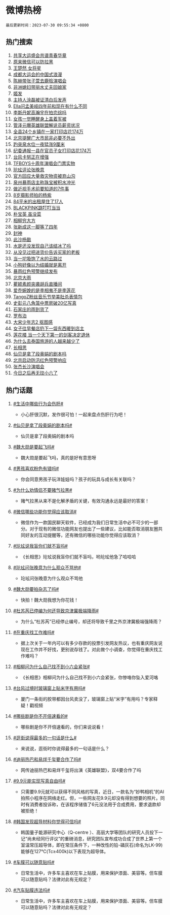 # 微博热榜

`最后更新时间：2023-07-30 09:55:34 +0800`

## 热门搜索

1. [共享大运盛会共谱青春华章](https://m.weibo.cn/search?containerid=100103type%3D1%26t%3D10%26q%3D%23%E5%85%B1%E4%BA%AB%E5%A4%A7%E8%BF%90%E7%9B%9B%E4%BC%9A%E5%85%B1%E8%B0%B1%E9%9D%92%E6%98%A5%E5%8D%8E%E7%AB%A0%23&stream_entry_id=51&isnewpage=1&extparam=seat%3D1%26dgr%3D0%26stream_entry_id%3D51%26cate%3D10103%26pos%3D0%26filter_type%3Drealtimehot%26c_type%3D51%26display_time%3D1690682132%26pre_seqid%3D1690682132655932673179&luicode=10000011&lfid=106003type%253D25%2526t%253D3%2526disable_hot%253D1%2526filter_type%253Drealtimehot)
1. [原来微信可以防拉黑](https://m.weibo.cn/search?containerid=100103type%3D1%26t%3D10%26q%3D%23%E5%8E%9F%E6%9D%A5%E5%BE%AE%E4%BF%A1%E5%8F%AF%E4%BB%A5%E9%98%B2%E6%8B%89%E9%BB%91%23&stream_entry_id=31&isnewpage=1&extparam=seat%3D1%26realpos%3D1%26filter_type%3Drealtimehot%26band_rank%3D1%26dgr%3D0%26stream_entry_id%3D31%26q%3D%2523%25E5%258E%259F%25E6%259D%25A5%25E5%25BE%25AE%25E4%25BF%25A1%25E5%258F%25AF%25E4%25BB%25A5%25E9%2598%25B2%25E6%258B%2589%25E9%25BB%2591%2523%26lcate%3D5001%26pos%3D0%26cate%3D5001%26flag%3D1%26c_type%3D31%26display_time%3D1690682132%26pre_seqid%3D1690682132655932673179&luicode=10000011&lfid=106003type%253D25%2526t%253D3%2526disable_hot%253D1%2526filter_type%253Drealtimehot)
1. [王楚然 女将星](https://m.weibo.cn/search?containerid=100103type%3D1%26t%3D10%26q%3D%E7%8E%8B%E6%A5%9A%E7%84%B6+%E5%A5%B3%E5%B0%86%E6%98%9F&stream_entry_id=31&isnewpage=1&extparam=seat%3D1%26realpos%3D2%26filter_type%3Drealtimehot%26band_rank%3D2%26dgr%3D0%26stream_entry_id%3D31%26q%3D%25E7%258E%258B%25E6%25A5%259A%25E7%2584%25B6%2520%25E5%25A5%25B3%25E5%25B0%2586%25E6%2598%259F%26lcate%3D5001%26pos%3D1%26cate%3D5001%26flag%3D2%26c_type%3D31%26display_time%3D1690682132%26pre_seqid%3D1690682132655932673179&luicode=10000011&lfid=106003type%253D25%2526t%253D3%2526disable_hot%253D1%2526filter_type%253Drealtimehot)
1. [成都大运会的中国式浪漫](https://m.weibo.cn/search?containerid=100103type%3D1%26t%3D10%26q%3D%23%E6%88%90%E9%83%BD%E5%A4%A7%E8%BF%90%E4%BC%9A%E7%9A%84%E4%B8%AD%E5%9B%BD%E5%BC%8F%E6%B5%AA%E6%BC%AB%23&stream_entry_id=31&isnewpage=1&extparam=seat%3D1%26realpos%3D3%26filter_type%3Drealtimehot%26band_rank%3D3%26dgr%3D0%26stream_entry_id%3D31%26q%3D%2523%25E6%2588%2590%25E9%2583%25BD%25E5%25A4%25A7%25E8%25BF%2590%25E4%25BC%259A%25E7%259A%2584%25E4%25B8%25AD%25E5%259B%25BD%25E5%25BC%258F%25E6%25B5%25AA%25E6%25BC%25AB%2523%26lcate%3D5001%26pos%3D2%26cate%3D5001%26flag%3D0%26c_type%3D31%26display_time%3D1690682132%26pre_seqid%3D1690682132655932673179&luicode=10000011&lfid=106003type%253D25%2526t%253D3%2526disable_hot%253D1%2526filter_type%253Drealtimehot)
1. [陈赫带张子萱去鹿晗演唱会](https://m.weibo.cn/search?containerid=100103type%3D1%26t%3D10%26q%3D%23%E9%99%88%E8%B5%AB%E5%B8%A6%E5%BC%A0%E5%AD%90%E8%90%B1%E5%8E%BB%E9%B9%BF%E6%99%97%E6%BC%94%E5%94%B1%E4%BC%9A%23&stream_entry_id=31&isnewpage=1&extparam=seat%3D1%26realpos%3D4%26filter_type%3Drealtimehot%26band_rank%3D4%26dgr%3D0%26stream_entry_id%3D31%26q%3D%2523%25E9%2599%2588%25E8%25B5%25AB%25E5%25B8%25A6%25E5%25BC%25A0%25E5%25AD%2590%25E8%2590%25B1%25E5%258E%25BB%25E9%25B9%25BF%25E6%2599%2597%25E6%25BC%2594%25E5%2594%25B1%25E4%25BC%259A%2523%26lcate%3D5001%26pos%3D3%26cate%3D5001%26flag%3D2%26c_type%3D31%26display_time%3D1690682132%26pre_seqid%3D1690682132655932673179&luicode=10000011&lfid=106003type%253D25%2526t%253D3%2526disable_hot%253D1%2526filter_type%253Drealtimehot)
1. [非洲媳妇带丽水丈夫回娘家](https://m.weibo.cn/search?containerid=100103type%3D1%26t%3D10%26q%3D%23%E9%9D%9E%E6%B4%B2%E5%AA%B3%E5%A6%87%E5%B8%A6%E4%B8%BD%E6%B0%B4%E4%B8%88%E5%A4%AB%E5%9B%9E%E5%A8%98%E5%AE%B6%23&stream_entry_id=31&isnewpage=1&extparam=seat%3D1%26realpos%3D5%26filter_type%3Drealtimehot%26band_rank%3D5%26dgr%3D0%26stream_entry_id%3D31%26q%3D%2523%25E9%259D%259E%25E6%25B4%25B2%25E5%25AA%25B3%25E5%25A6%2587%25E5%25B8%25A6%25E4%25B8%25BD%25E6%25B0%25B4%25E4%25B8%2588%25E5%25A4%25AB%25E5%259B%259E%25E5%25A8%2598%25E5%25AE%25B6%2523%26lcate%3D5001%26pos%3D4%26cate%3D5001%26flag%3D2%26c_type%3D31%26display_time%3D1690682132%26pre_seqid%3D1690682132655932673179&luicode=10000011&lfid=106003type%253D25%2526t%253D3%2526disable_hot%253D1%2526filter_type%253Drealtimehot)
1. [姬发](https://m.weibo.cn/search?containerid=100103type%3D1%26t%3D10%26q%3D%E5%A7%AC%E5%8F%91&stream_entry_id=31&isnewpage=1&extparam=seat%3D1%26realpos%3D6%26filter_type%3Drealtimehot%26band_rank%3D6%26dgr%3D0%26stream_entry_id%3D31%26q%3D%25E5%25A7%25AC%25E5%258F%2591%26lcate%3D5001%26pos%3D5%26cate%3D5001%26flag%3D16%26c_type%3D31%26display_time%3D1690682132%26pre_seqid%3D1690682132655932673179&luicode=10000011&lfid=106003type%253D25%2526t%253D3%2526disable_hot%253D1%2526filter_type%253Drealtimehot)
1. [主持人涂磊被证清白后发声](https://m.weibo.cn/search?containerid=100103type%3D1%26t%3D10%26q%3D%23%E4%B8%BB%E6%8C%81%E4%BA%BA%E6%B6%82%E7%A3%8A%E8%A2%AB%E8%AF%81%E6%B8%85%E7%99%BD%E5%90%8E%E5%8F%91%E5%A3%B0%23&stream_entry_id=31&isnewpage=1&extparam=seat%3D1%26realpos%3D7%26filter_type%3Drealtimehot%26band_rank%3D7%26dgr%3D0%26stream_entry_id%3D31%26q%3D%2523%25E4%25B8%25BB%25E6%258C%2581%25E4%25BA%25BA%25E6%25B6%2582%25E7%25A3%258A%25E8%25A2%25AB%25E8%25AF%2581%25E6%25B8%2585%25E7%2599%25BD%25E5%2590%258E%25E5%258F%2591%25E5%25A3%25B0%2523%26lcate%3D5001%26pos%3D6%26cate%3D5001%26flag%3D1%26c_type%3D31%26display_time%3D1690682132%26pre_seqid%3D1690682132655932673179&luicode=10000011&lfid=106003type%253D25%2526t%253D3%2526disable_hot%253D1%2526filter_type%253Drealtimehot)
1. [Ella问孟美岐四年前和现在有什么不同](https://m.weibo.cn/search?containerid=100103type%3D1%26t%3D10%26q%3D%23Ella%E9%97%AE%E5%AD%9F%E7%BE%8E%E5%B2%90%E5%9B%9B%E5%B9%B4%E5%89%8D%E5%92%8C%E7%8E%B0%E5%9C%A8%E6%9C%89%E4%BB%80%E4%B9%88%E4%B8%8D%E5%90%8C%23&stream_entry_id=31&isnewpage=1&extparam=seat%3D1%26realpos%3D8%26filter_type%3Drealtimehot%26band_rank%3D8%26dgr%3D0%26stream_entry_id%3D31%26q%3D%2523Ella%25E9%2597%25AE%25E5%25AD%259F%25E7%25BE%258E%25E5%25B2%2590%25E5%259B%259B%25E5%25B9%25B4%25E5%2589%258D%25E5%2592%258C%25E7%258E%25B0%25E5%259C%25A8%25E6%259C%2589%25E4%25BB%2580%25E4%25B9%2588%25E4%25B8%258D%25E5%2590%258C%2523%26lcate%3D5001%26pos%3D7%26cate%3D5001%26flag%3D2%26c_type%3D31%26display_time%3D1690682132%26pre_seqid%3D1690682132655932673179&luicode=10000011&lfid=106003type%253D25%2526t%253D3%2526disable_hot%253D1%2526filter_type%253Drealtimehot)
1. [李斯丹妮高瀚宇在拍恋综吗](https://m.weibo.cn/search?containerid=100103type%3D1%26t%3D10%26q%3D%E6%9D%8E%E6%96%AF%E4%B8%B9%E5%A6%AE%E9%AB%98%E7%80%9A%E5%AE%87%E5%9C%A8%E6%8B%8D%E6%81%8B%E7%BB%BC%E5%90%97&stream_entry_id=31&isnewpage=1&extparam=seat%3D1%26realpos%3D9%26filter_type%3Drealtimehot%26band_rank%3D9%26dgr%3D0%26stream_entry_id%3D31%26q%3D%25E6%259D%258E%25E6%2596%25AF%25E4%25B8%25B9%25E5%25A6%25AE%25E9%25AB%2598%25E7%2580%259A%25E5%25AE%2587%25E5%259C%25A8%25E6%258B%258D%25E6%2581%258B%25E7%25BB%25BC%25E5%2590%2597%26lcate%3D5001%26pos%3D8%26cate%3D5001%26flag%3D1%26c_type%3D31%26display_time%3D1690682132%26pre_seqid%3D1690682132655932673179&luicode=10000011&lfid=106003type%253D25%2526t%253D3%2526disable_hot%253D1%2526filter_type%253Drealtimehot)
1. [女孩一觉睡醒身上盖着军被](https://m.weibo.cn/search?containerid=100103type%3D1%26t%3D10%26q%3D%23%E5%A5%B3%E5%AD%A9%E4%B8%80%E8%A7%89%E7%9D%A1%E9%86%92%E8%BA%AB%E4%B8%8A%E7%9B%96%E7%9D%80%E5%86%9B%E8%A2%AB%23&stream_entry_id=31&isnewpage=1&extparam=seat%3D1%26realpos%3D10%26filter_type%3Drealtimehot%26band_rank%3D10%26dgr%3D0%26stream_entry_id%3D31%26q%3D%2523%25E5%25A5%25B3%25E5%25AD%25A9%25E4%25B8%2580%25E8%25A7%2589%25E7%259D%25A1%25E9%2586%2592%25E8%25BA%25AB%25E4%25B8%258A%25E7%259B%2596%25E7%259D%2580%25E5%2586%259B%25E8%25A2%25AB%2523%26lcate%3D5001%26pos%3D9%26cate%3D5001%26flag%3D32768%26c_type%3D31%26display_time%3D1690682132%26pre_seqid%3D1690682132655932673179&luicode=10000011&lfid=106003type%253D25%2526t%253D3%2526disable_hot%253D1%2526filter_type%253Drealtimehot)
1. [管泽元曝英雄联盟解说员薪资状况](https://m.weibo.cn/search?containerid=100103type%3D1%26t%3D10%26q%3D%23%E7%AE%A1%E6%B3%BD%E5%85%83%E6%9B%9D%E8%8B%B1%E9%9B%84%E8%81%94%E7%9B%9F%E8%A7%A3%E8%AF%B4%E5%91%98%E8%96%AA%E8%B5%84%E7%8A%B6%E5%86%B5%23&stream_entry_id=31&isnewpage=1&extparam=seat%3D1%26realpos%3D11%26filter_type%3Drealtimehot%26band_rank%3D11%26dgr%3D0%26stream_entry_id%3D31%26q%3D%2523%25E7%25AE%25A1%25E6%25B3%25BD%25E5%2585%2583%25E6%259B%259D%25E8%258B%25B1%25E9%259B%2584%25E8%2581%2594%25E7%259B%259F%25E8%25A7%25A3%25E8%25AF%25B4%25E5%2591%2598%25E8%2596%25AA%25E8%25B5%2584%25E7%258A%25B6%25E5%2586%25B5%2523%26lcate%3D5001%26pos%3D10%26cate%3D5001%26flag%3D1%26c_type%3D31%26display_time%3D1690682132%26pre_seqid%3D1690682132655932673179&luicode=10000011&lfid=106003type%253D25%2526t%253D3%2526disable_hot%253D1%2526filter_type%253Drealtimehot)
1. [全县24个乡镇在一家打印店花174万](https://m.weibo.cn/search?containerid=100103type%3D1%26t%3D10%26q%3D%23%E5%85%A8%E5%8E%BF24%E4%B8%AA%E4%B9%A1%E9%95%87%E5%9C%A8%E4%B8%80%E5%AE%B6%E6%89%93%E5%8D%B0%E5%BA%97%E8%8A%B1174%E4%B8%87%23&stream_entry_id=31&isnewpage=1&extparam=seat%3D1%26realpos%3D12%26filter_type%3Drealtimehot%26band_rank%3D12%26dgr%3D0%26stream_entry_id%3D31%26q%3D%2523%25E5%2585%25A8%25E5%258E%25BF24%25E4%25B8%25AA%25E4%25B9%25A1%25E9%2595%2587%25E5%259C%25A8%25E4%25B8%2580%25E5%25AE%25B6%25E6%2589%2593%25E5%258D%25B0%25E5%25BA%2597%25E8%258A%25B1174%25E4%25B8%2587%2523%26lcate%3D5001%26pos%3D11%26cate%3D5001%26flag%3D0%26c_type%3D31%26display_time%3D1690682132%26pre_seqid%3D1690682132655932673179&luicode=10000011&lfid=106003type%253D25%2526t%253D3%2526disable_hot%253D1%2526filter_type%253Drealtimehot)
1. [北京提醒广大市民非必要不外出](https://m.weibo.cn/search?containerid=100103type%3D1%26t%3D10%26q%3D%23%E5%8C%97%E4%BA%AC%E6%8F%90%E9%86%92%E5%B9%BF%E5%A4%A7%E5%B8%82%E6%B0%91%E9%9D%9E%E5%BF%85%E8%A6%81%E4%B8%8D%E5%A4%96%E5%87%BA%23&stream_entry_id=31&isnewpage=1&extparam=seat%3D1%26realpos%3D13%26filter_type%3Drealtimehot%26band_rank%3D13%26dgr%3D0%26stream_entry_id%3D31%26q%3D%2523%25E5%258C%2597%25E4%25BA%25AC%25E6%258F%2590%25E9%2586%2592%25E5%25B9%25BF%25E5%25A4%25A7%25E5%25B8%2582%25E6%25B0%2591%25E9%259D%259E%25E5%25BF%2585%25E8%25A6%2581%25E4%25B8%258D%25E5%25A4%2596%25E5%2587%25BA%2523%26lcate%3D5001%26pos%3D12%26cate%3D5001%26flag%3D0%26c_type%3D31%26display_time%3D1690682132%26pre_seqid%3D1690682132655932673179&luicode=10000011&lfid=106003type%253D25%2526t%253D3%2526disable_hot%253D1%2526filter_type%253Drealtimehot)
1. [趵突泉水位一夜猛涨9厘米](https://m.weibo.cn/search?containerid=100103type%3D1%26t%3D10%26q%3D%23%E8%B6%B5%E7%AA%81%E6%B3%89%E6%B0%B4%E4%BD%8D%E4%B8%80%E5%A4%9C%E7%8C%9B%E6%B6%A89%E5%8E%98%E7%B1%B3%23&stream_entry_id=31&isnewpage=1&extparam=seat%3D1%26realpos%3D14%26filter_type%3Drealtimehot%26band_rank%3D14%26dgr%3D0%26stream_entry_id%3D31%26q%3D%2523%25E8%25B6%25B5%25E7%25AA%2581%25E6%25B3%2589%25E6%25B0%25B4%25E4%25BD%258D%25E4%25B8%2580%25E5%25A4%259C%25E7%258C%259B%25E6%25B6%25A89%25E5%258E%2598%25E7%25B1%25B3%2523%26lcate%3D5001%26pos%3D13%26cate%3D5001%26flag%3D1%26c_type%3D31%26display_time%3D1690682132%26pre_seqid%3D1690682132655932673179&luicode=10000011&lfid=106003type%253D25%2526t%253D3%2526disable_hot%253D1%2526filter_type%253Drealtimehot)
1. [纪委通报一县在官员子女打印店花174万](https://m.weibo.cn/search?containerid=100103type%3D1%26t%3D10%26q%3D%23%E7%BA%AA%E5%A7%94%E9%80%9A%E6%8A%A5%E4%B8%80%E5%8E%BF%E5%9C%A8%E5%AE%98%E5%91%98%E5%AD%90%E5%A5%B3%E6%89%93%E5%8D%B0%E5%BA%97%E8%8A%B1174%E4%B8%87%23&stream_entry_id=31&isnewpage=1&extparam=seat%3D1%26realpos%3D15%26filter_type%3Drealtimehot%26band_rank%3D15%26dgr%3D0%26stream_entry_id%3D31%26q%3D%2523%25E7%25BA%25AA%25E5%25A7%2594%25E9%2580%259A%25E6%258A%25A5%25E4%25B8%2580%25E5%258E%25BF%25E5%259C%25A8%25E5%25AE%2598%25E5%2591%2598%25E5%25AD%2590%25E5%25A5%25B3%25E6%2589%2593%25E5%258D%25B0%25E5%25BA%2597%25E8%258A%25B1174%25E4%25B8%2587%2523%26lcate%3D5001%26pos%3D14%26cate%3D5001%26flag%3D1%26c_type%3D31%26display_time%3D1690682132%26pre_seqid%3D1690682132655932673179&luicode=10000011&lfid=106003type%253D25%2526t%253D3%2526disable_hot%253D1%2526filter_type%253Drealtimehot)
1. [台风卡努正在增强](https://m.weibo.cn/search?containerid=100103type%3D1%26t%3D10%26q%3D%23%E5%8F%B0%E9%A3%8E%E5%8D%A1%E5%8A%AA%E6%AD%A3%E5%9C%A8%E5%A2%9E%E5%BC%BA%23&stream_entry_id=31&isnewpage=1&extparam=seat%3D1%26realpos%3D16%26filter_type%3Drealtimehot%26band_rank%3D16%26dgr%3D0%26stream_entry_id%3D31%26q%3D%2523%25E5%258F%25B0%25E9%25A3%258E%25E5%258D%25A1%25E5%258A%25AA%25E6%25AD%25A3%25E5%259C%25A8%25E5%25A2%259E%25E5%25BC%25BA%2523%26lcate%3D5001%26pos%3D15%26cate%3D5001%26flag%3D0%26c_type%3D31%26display_time%3D1690682132%26pre_seqid%3D1690682132655932673179&luicode=10000011&lfid=106003type%253D25%2526t%253D3%2526disable_hot%253D1%2526filter_type%253Drealtimehot)
1. [TFBOYS十周年演唱会门票实物](https://m.weibo.cn/search?containerid=100103type%3D1%26t%3D10%26q%3D%23TFBOYS%E5%8D%81%E5%91%A8%E5%B9%B4%E6%BC%94%E5%94%B1%E4%BC%9A%E9%97%A8%E7%A5%A8%E5%AE%9E%E7%89%A9%23&stream_entry_id=31&isnewpage=1&extparam=seat%3D1%26realpos%3D17%26filter_type%3Drealtimehot%26band_rank%3D17%26dgr%3D0%26stream_entry_id%3D31%26q%3D%2523TFBOYS%25E5%258D%2581%25E5%2591%25A8%25E5%25B9%25B4%25E6%25BC%2594%25E5%2594%25B1%25E4%25BC%259A%25E9%2597%25A8%25E7%25A5%25A8%25E5%25AE%259E%25E7%2589%25A9%2523%26lcate%3D5001%26pos%3D16%26cate%3D5001%26flag%3D1%26c_type%3D31%26display_time%3D1690682132%26pre_seqid%3D1690682132655932673179&luicode=10000011&lfid=106003type%253D25%2526t%253D3%2526disable_hot%253D1%2526filter_type%253Drealtimehot)
1. [玱玹评论张晚意](https://m.weibo.cn/search?containerid=100103type%3D1%26t%3D10%26q%3D%23%E7%8E%B1%E7%8E%B9%E8%AF%84%E8%AE%BA%E5%BC%A0%E6%99%9A%E6%84%8F%23&stream_entry_id=31&isnewpage=1&extparam=seat%3D1%26realpos%3D18%26filter_type%3Drealtimehot%26band_rank%3D18%26dgr%3D0%26stream_entry_id%3D31%26q%3D%2523%25E7%258E%25B1%25E7%258E%25B9%25E8%25AF%2584%25E8%25AE%25BA%25E5%25BC%25A0%25E6%2599%259A%25E6%2584%258F%2523%26lcate%3D5001%26pos%3D17%26cate%3D5001%26flag%3D0%26c_type%3D31%26display_time%3D1690682132%26pre_seqid%3D1690682132655932673179&luicode=10000011&lfid=106003type%253D25%2526t%253D3%2526disable_hot%253D1%2526filter_type%253Drealtimehot)
1. [官方回应大量救灾物资被弃山沟](https://m.weibo.cn/search?containerid=100103type%3D1%26t%3D10%26q%3D%23%E5%AE%98%E6%96%B9%E5%9B%9E%E5%BA%94%E5%A4%A7%E9%87%8F%E6%95%91%E7%81%BE%E7%89%A9%E8%B5%84%E8%A2%AB%E5%BC%83%E5%B1%B1%E6%B2%9F%23&stream_entry_id=31&isnewpage=1&extparam=seat%3D1%26realpos%3D19%26filter_type%3Drealtimehot%26band_rank%3D19%26dgr%3D0%26stream_entry_id%3D31%26q%3D%2523%25E5%25AE%2598%25E6%2596%25B9%25E5%259B%259E%25E5%25BA%2594%25E5%25A4%25A7%25E9%2587%258F%25E6%2595%2591%25E7%2581%25BE%25E7%2589%25A9%25E8%25B5%2584%25E8%25A2%25AB%25E5%25BC%2583%25E5%25B1%25B1%25E6%25B2%259F%2523%26lcate%3D5001%26pos%3D18%26cate%3D5001%26flag%3D0%26c_type%3D31%26display_time%3D1690682132%26pre_seqid%3D1690682132655932673179&luicode=10000011&lfid=106003type%253D25%2526t%253D3%2526disable_hot%253D1%2526filter_type%253Drealtimehot)
1. [泉州暴雨店主称珠宝被积水冲光](https://m.weibo.cn/search?containerid=100103type%3D1%26t%3D10%26q%3D%23%E6%B3%89%E5%B7%9E%E6%9A%B4%E9%9B%A8%E5%BA%97%E4%B8%BB%E7%A7%B0%E7%8F%A0%E5%AE%9D%E8%A2%AB%E7%A7%AF%E6%B0%B4%E5%86%B2%E5%85%89%23&stream_entry_id=31&isnewpage=1&extparam=seat%3D1%26realpos%3D20%26filter_type%3Drealtimehot%26band_rank%3D20%26dgr%3D0%26stream_entry_id%3D31%26q%3D%2523%25E6%25B3%2589%25E5%25B7%259E%25E6%259A%25B4%25E9%259B%25A8%25E5%25BA%2597%25E4%25B8%25BB%25E7%25A7%25B0%25E7%258F%25A0%25E5%25AE%259D%25E8%25A2%25AB%25E7%25A7%25AF%25E6%25B0%25B4%25E5%2586%25B2%25E5%2585%2589%2523%26lcate%3D5001%26pos%3D19%26cate%3D5001%26flag%3D0%26c_type%3D31%26display_time%3D1690682132%26pre_seqid%3D1690682132655932673179&luicode=10000011&lfid=106003type%253D25%2526t%253D3%2526disable_hot%253D1%2526filter_type%253Drealtimehot)
1. [做近视手术前要知道的7件事](https://m.weibo.cn/search?containerid=100103type%3D1%26t%3D10%26q%3D%23%E5%81%9A%E8%BF%91%E8%A7%86%E6%89%8B%E6%9C%AF%E5%89%8D%E8%A6%81%E7%9F%A5%E9%81%93%E7%9A%847%E4%BB%B6%E4%BA%8B%23&stream_entry_id=31&isnewpage=1&extparam=seat%3D1%26realpos%3D21%26filter_type%3Drealtimehot%26band_rank%3D21%26dgr%3D0%26stream_entry_id%3D31%26q%3D%2523%25E5%2581%259A%25E8%25BF%2591%25E8%25A7%2586%25E6%2589%258B%25E6%259C%25AF%25E5%2589%258D%25E8%25A6%2581%25E7%259F%25A5%25E9%2581%2593%25E7%259A%25847%25E4%25BB%25B6%25E4%25BA%258B%2523%26lcate%3D5001%26pos%3D20%26cate%3D5001%26flag%3D1%26c_type%3D31%26display_time%3D1690682132%26pre_seqid%3D1690682132655932673179&luicode=10000011&lfid=106003type%253D25%2526t%253D3%2526disable_hot%253D1%2526filter_type%253Drealtimehot)
1. [8岁摄影师拍的杨紫](https://m.weibo.cn/search?containerid=100103type%3D1%26t%3D10%26q%3D%238%E5%B2%81%E6%91%84%E5%BD%B1%E5%B8%88%E6%8B%8D%E7%9A%84%E6%9D%A8%E7%B4%AB%23&stream_entry_id=31&isnewpage=1&extparam=seat%3D1%26realpos%3D22%26filter_type%3Drealtimehot%26band_rank%3D22%26dgr%3D0%26stream_entry_id%3D31%26q%3D%25238%25E5%25B2%2581%25E6%2591%2584%25E5%25BD%25B1%25E5%25B8%2588%25E6%258B%258D%25E7%259A%2584%25E6%259D%25A8%25E7%25B4%25AB%2523%26lcate%3D5001%26pos%3D21%26cate%3D5001%26flag%3D1%26c_type%3D31%26display_time%3D1690682132%26pre_seqid%3D1690682132655932673179&luicode=10000011&lfid=106003type%253D25%2526t%253D3%2526disable_hot%253D1%2526filter_type%253Drealtimehot)
1. [84平米的出租屋住了17人](https://m.weibo.cn/search?containerid=100103type%3D1%26t%3D10%26q%3D%2384%E5%B9%B3%E7%B1%B3%E7%9A%84%E5%87%BA%E7%A7%9F%E5%B1%8B%E4%BD%8F%E4%BA%8617%E4%BA%BA%23&stream_entry_id=31&isnewpage=1&extparam=seat%3D1%26realpos%3D23%26filter_type%3Drealtimehot%26band_rank%3D23%26dgr%3D0%26stream_entry_id%3D31%26q%3D%252384%25E5%25B9%25B3%25E7%25B1%25B3%25E7%259A%2584%25E5%2587%25BA%25E7%25A7%259F%25E5%25B1%258B%25E4%25BD%258F%25E4%25BA%258617%25E4%25BA%25BA%2523%26lcate%3D5001%26pos%3D22%26cate%3D5001%26flag%3D0%26c_type%3D31%26display_time%3D1690682132%26pre_seqid%3D1690682132655932673179&luicode=10000011&lfid=106003type%253D25%2526t%253D3%2526disable_hot%253D1%2526filter_type%253Drealtimehot)
1. [BLACKPINK跳叮叮当当](https://m.weibo.cn/search?containerid=100103type%3D1%26t%3D10%26q%3D%23BLACKPINK%E8%B7%B3%E5%8F%AE%E5%8F%AE%E5%BD%93%E5%BD%93%23&stream_entry_id=31&isnewpage=1&extparam=seat%3D1%26realpos%3D24%26filter_type%3Drealtimehot%26band_rank%3D24%26dgr%3D0%26stream_entry_id%3D31%26q%3D%2523BLACKPINK%25E8%25B7%25B3%25E5%258F%25AE%25E5%258F%25AE%25E5%25BD%2593%25E5%25BD%2593%2523%26lcate%3D5001%26pos%3D23%26cate%3D5001%26flag%3D1%26c_type%3D31%26display_time%3D1690682132%26pre_seqid%3D1690682132655932673179&luicode=10000011&lfid=106003type%253D25%2526t%253D3%2526disable_hot%253D1%2526filter_type%253Drealtimehot)
1. [朴宝英 虽没菜](https://m.weibo.cn/search?containerid=100103type%3D1%26t%3D10%26q%3D%E6%9C%B4%E5%AE%9D%E8%8B%B1+%E8%99%BD%E6%B2%A1%E8%8F%9C&stream_entry_id=31&isnewpage=1&extparam=seat%3D1%26realpos%3D25%26filter_type%3Drealtimehot%26band_rank%3D25%26dgr%3D0%26stream_entry_id%3D31%26q%3D%25E6%259C%25B4%25E5%25AE%259D%25E8%258B%25B1%2520%25E8%2599%25BD%25E6%25B2%25A1%25E8%258F%259C%26lcate%3D5001%26pos%3D24%26cate%3D5001%26flag%3D0%26c_type%3D31%26display_time%3D1690682132%26pre_seqid%3D1690682132655932673179&luicode=10000011&lfid=106003type%253D25%2526t%253D3%2526disable_hot%253D1%2526filter_type%253Drealtimehot)
1. [相柳穷大方](https://m.weibo.cn/search?containerid=100103type%3D1%26t%3D10%26q%3D%23%E7%9B%B8%E6%9F%B3%E7%A9%B7%E5%A4%A7%E6%96%B9%23&stream_entry_id=31&isnewpage=1&extparam=seat%3D1%26realpos%3D26%26filter_type%3Drealtimehot%26band_rank%3D26%26dgr%3D0%26stream_entry_id%3D31%26q%3D%2523%25E7%259B%25B8%25E6%259F%25B3%25E7%25A9%25B7%25E5%25A4%25A7%25E6%2596%25B9%2523%26lcate%3D5001%26pos%3D25%26cate%3D5001%26flag%3D0%26c_type%3D31%26display_time%3D1690682132%26pre_seqid%3D1690682132655932673179&luicode=10000011&lfid=106003type%253D25%2526t%253D3%2526disable_hot%253D1%2526filter_type%253Drealtimehot)
1. [张新成这一脚等了四年](https://m.weibo.cn/search?containerid=100103type%3D1%26t%3D10%26q%3D%23%E5%BC%A0%E6%96%B0%E6%88%90%E8%BF%99%E4%B8%80%E8%84%9A%E7%AD%89%E4%BA%86%E5%9B%9B%E5%B9%B4%23&stream_entry_id=31&isnewpage=1&extparam=seat%3D1%26realpos%3D27%26filter_type%3Drealtimehot%26band_rank%3D27%26dgr%3D0%26stream_entry_id%3D31%26q%3D%2523%25E5%25BC%25A0%25E6%2596%25B0%25E6%2588%2590%25E8%25BF%2599%25E4%25B8%2580%25E8%2584%259A%25E7%25AD%2589%25E4%25BA%2586%25E5%259B%259B%25E5%25B9%25B4%2523%26lcate%3D5001%26pos%3D26%26cate%3D5001%26flag%3D1%26c_type%3D31%26display_time%3D1690682132%26pre_seqid%3D1690682132655932673179&luicode=10000011&lfid=106003type%253D25%2526t%253D3%2526disable_hot%253D1%2526filter_type%253Drealtimehot)
1. [封神](https://m.weibo.cn/search?containerid=100103type%3D1%26t%3D10%26q%3D%E5%B0%81%E7%A5%9E&stream_entry_id=31&isnewpage=1&extparam=seat%3D1%26realpos%3D28%26filter_type%3Drealtimehot%26band_rank%3D28%26dgr%3D0%26stream_entry_id%3D31%26q%3D%25E5%25B0%2581%25E7%25A5%259E%26lcate%3D5001%26pos%3D27%26cate%3D5001%26flag%3D1%26c_type%3D31%26display_time%3D1690682132%26pre_seqid%3D1690682132655932673179&luicode=10000011&lfid=106003type%253D25%2526t%253D3%2526disable_hot%253D1%2526filter_type%253Drealtimehot)
1. [此沙杨戬](https://m.weibo.cn/search?containerid=100103type%3D1%26t%3D10%26q%3D%E6%AD%A4%E6%B2%99%E6%9D%A8%E6%88%AC&stream_entry_id=31&isnewpage=1&extparam=seat%3D1%26realpos%3D29%26filter_type%3Drealtimehot%26band_rank%3D29%26dgr%3D0%26stream_entry_id%3D31%26q%3D%25E6%25AD%25A4%25E6%25B2%2599%25E6%259D%25A8%25E6%2588%25AC%26lcate%3D5001%26pos%3D28%26cate%3D5001%26flag%3D1%26c_type%3D31%26display_time%3D1690682132%26pre_seqid%3D1690682132655932673179&luicode=10000011&lfid=106003type%253D25%2526t%253D3%2526disable_hot%253D1%2526filter_type%253Drealtimehot)
1. [水是还没发现自己该结冰了吗](https://m.weibo.cn/search?containerid=100103type%3D1%26t%3D10%26q%3D%23%E6%B0%B4%E6%98%AF%E8%BF%98%E6%B2%A1%E5%8F%91%E7%8E%B0%E8%87%AA%E5%B7%B1%E8%AF%A5%E7%BB%93%E5%86%B0%E4%BA%86%E5%90%97%23&stream_entry_id=31&isnewpage=1&extparam=seat%3D1%26realpos%3D30%26filter_type%3Drealtimehot%26band_rank%3D30%26dgr%3D0%26stream_entry_id%3D31%26q%3D%2523%25E6%25B0%25B4%25E6%2598%25AF%25E8%25BF%2598%25E6%25B2%25A1%25E5%258F%2591%25E7%258E%25B0%25E8%2587%25AA%25E5%25B7%25B1%25E8%25AF%25A5%25E7%25BB%2593%25E5%2586%25B0%25E4%25BA%2586%25E5%2590%2597%2523%26lcate%3D5001%26pos%3D29%26cate%3D5001%26flag%3D0%26c_type%3D31%26display_time%3D1690682132%26pre_seqid%3D1690682132655932673179&luicode=10000011&lfid=106003type%253D25%2526t%253D3%2526disable_hot%253D1%2526filter_type%253Drealtimehot)
1. [从没见过把进货价告诉买家的老板](https://m.weibo.cn/search?containerid=100103type%3D1%26t%3D10%26q%3D%23%E4%BB%8E%E6%B2%A1%E8%A7%81%E8%BF%87%E6%8A%8A%E8%BF%9B%E8%B4%A7%E4%BB%B7%E5%91%8A%E8%AF%89%E4%B9%B0%E5%AE%B6%E7%9A%84%E8%80%81%E6%9D%BF%23&stream_entry_id=31&isnewpage=1&extparam=seat%3D1%26realpos%3D31%26filter_type%3Drealtimehot%26band_rank%3D31%26dgr%3D0%26stream_entry_id%3D31%26q%3D%2523%25E4%25BB%258E%25E6%25B2%25A1%25E8%25A7%2581%25E8%25BF%2587%25E6%258A%258A%25E8%25BF%259B%25E8%25B4%25A7%25E4%25BB%25B7%25E5%2591%258A%25E8%25AF%2589%25E4%25B9%25B0%25E5%25AE%25B6%25E7%259A%2584%25E8%2580%2581%25E6%259D%25BF%2523%26lcate%3D5001%26pos%3D30%26cate%3D5001%26flag%3D1%26c_type%3D31%26display_time%3D1690682132%26pre_seqid%3D1690682132655932673179&luicode=10000011&lfid=106003type%253D25%2526t%253D3%2526disable_hot%253D1%2526filter_type%253Drealtimehot)
1. [当一坨吸饱了水的云路过](https://m.weibo.cn/search?containerid=100103type%3D1%26t%3D10%26q%3D%E5%BD%93%E4%B8%80%E5%9D%A8%E5%90%B8%E9%A5%B1%E4%BA%86%E6%B0%B4%E7%9A%84%E4%BA%91%E8%B7%AF%E8%BF%87&stream_entry_id=31&isnewpage=1&extparam=seat%3D1%26realpos%3D32%26filter_type%3Drealtimehot%26band_rank%3D32%26dgr%3D0%26stream_entry_id%3D31%26q%3D%25E5%25BD%2593%25E4%25B8%2580%25E5%259D%25A8%25E5%2590%25B8%25E9%25A5%25B1%25E4%25BA%2586%25E6%25B0%25B4%25E7%259A%2584%25E4%25BA%2591%25E8%25B7%25AF%25E8%25BF%2587%26lcate%3D5001%26pos%3D31%26cate%3D5001%26flag%3D1%26c_type%3D31%26display_time%3D1690682132%26pre_seqid%3D1690682132655932673179&luicode=10000011&lfid=106003type%253D25%2526t%253D3%2526disable_hot%253D1%2526filter_type%253Drealtimehot)
1. [小狗好像以为结婚就是离开](https://m.weibo.cn/search?containerid=100103type%3D1%26t%3D10%26q%3D%23%E5%B0%8F%E7%8B%97%E5%A5%BD%E5%83%8F%E4%BB%A5%E4%B8%BA%E7%BB%93%E5%A9%9A%E5%B0%B1%E6%98%AF%E7%A6%BB%E5%BC%80%23&stream_entry_id=31&isnewpage=1&extparam=seat%3D1%26realpos%3D33%26filter_type%3Drealtimehot%26band_rank%3D33%26dgr%3D0%26stream_entry_id%3D31%26q%3D%2523%25E5%25B0%258F%25E7%258B%2597%25E5%25A5%25BD%25E5%2583%258F%25E4%25BB%25A5%25E4%25B8%25BA%25E7%25BB%2593%25E5%25A9%259A%25E5%25B0%25B1%25E6%2598%25AF%25E7%25A6%25BB%25E5%25BC%2580%2523%26lcate%3D5001%26pos%3D32%26cate%3D5001%26flag%3D0%26c_type%3D31%26display_time%3D1690682132%26pre_seqid%3D1690682132655932673179&luicode=10000011&lfid=106003type%253D25%2526t%253D3%2526disable_hot%253D1%2526filter_type%253Drealtimehot)
1. [暴雨红色预警继续发布](https://m.weibo.cn/search?containerid=100103type%3D1%26t%3D10%26q%3D%23%E6%9A%B4%E9%9B%A8%E7%BA%A2%E8%89%B2%E9%A2%84%E8%AD%A6%E7%BB%A7%E7%BB%AD%E5%8F%91%E5%B8%83%23&stream_entry_id=31&isnewpage=1&extparam=seat%3D1%26realpos%3D34%26filter_type%3Drealtimehot%26band_rank%3D34%26dgr%3D0%26stream_entry_id%3D31%26q%3D%2523%25E6%259A%25B4%25E9%259B%25A8%25E7%25BA%25A2%25E8%2589%25B2%25E9%25A2%2584%25E8%25AD%25A6%25E7%25BB%25A7%25E7%25BB%25AD%25E5%258F%2591%25E5%25B8%2583%2523%26lcate%3D5001%26pos%3D33%26cate%3D5001%26flag%3D1%26c_type%3D31%26display_time%3D1690682132%26pre_seqid%3D1690682132655932673179&luicode=10000011&lfid=106003type%253D25%2526t%253D3%2526disable_hot%253D1%2526filter_type%253Drealtimehot)
1. [北京大雨](https://m.weibo.cn/search?containerid=100103type%3D1%26t%3D10%26q%3D%23%E5%8C%97%E4%BA%AC%E5%A4%A7%E9%9B%A8%23&stream_entry_id=31&isnewpage=1&extparam=seat%3D1%26realpos%3D35%26filter_type%3Drealtimehot%26band_rank%3D35%26dgr%3D0%26stream_entry_id%3D31%26q%3D%2523%25E5%258C%2597%25E4%25BA%25AC%25E5%25A4%25A7%25E9%259B%25A8%2523%26lcate%3D5001%26pos%3D34%26cate%3D5001%26flag%3D0%26c_type%3D31%26display_time%3D1690682132%26pre_seqid%3D1690682132655932673179&luicode=10000011&lfid=106003type%253D25%2526t%253D3%2526disable_hot%253D1%2526filter_type%253Drealtimehot)
1. [瞿颖素颜突袭胡兵直播间](https://m.weibo.cn/search?containerid=100103type%3D1%26t%3D10%26q%3D%23%E7%9E%BF%E9%A2%96%E7%B4%A0%E9%A2%9C%E7%AA%81%E8%A2%AD%E8%83%A1%E5%85%B5%E7%9B%B4%E6%92%AD%E9%97%B4%23&stream_entry_id=31&isnewpage=1&extparam=seat%3D1%26realpos%3D36%26filter_type%3Drealtimehot%26band_rank%3D36%26dgr%3D0%26stream_entry_id%3D31%26q%3D%2523%25E7%259E%25BF%25E9%25A2%2596%25E7%25B4%25A0%25E9%25A2%259C%25E7%25AA%2581%25E8%25A2%25AD%25E8%2583%25A1%25E5%2585%25B5%25E7%259B%25B4%25E6%2592%25AD%25E9%2597%25B4%2523%26lcate%3D5001%26pos%3D35%26cate%3D5001%26flag%3D0%26c_type%3D31%26display_time%3D1690682132%26pre_seqid%3D1690682132655932673179&luicode=10000011&lfid=106003type%253D25%2526t%253D3%2526disable_hot%253D1%2526filter_type%253Drealtimehot)
1. [爱乔婉娩的是李相夷不是李莲花](https://m.weibo.cn/search?containerid=100103type%3D1%26t%3D10%26q%3D%23%E7%88%B1%E4%B9%94%E5%A9%89%E5%A8%A9%E7%9A%84%E6%98%AF%E6%9D%8E%E7%9B%B8%E5%A4%B7%E4%B8%8D%E6%98%AF%E6%9D%8E%E8%8E%B2%E8%8A%B1%23&stream_entry_id=31&isnewpage=1&extparam=seat%3D1%26realpos%3D37%26filter_type%3Drealtimehot%26band_rank%3D37%26dgr%3D0%26stream_entry_id%3D31%26q%3D%2523%25E7%2588%25B1%25E4%25B9%2594%25E5%25A9%2589%25E5%25A8%25A9%25E7%259A%2584%25E6%2598%25AF%25E6%259D%258E%25E7%259B%25B8%25E5%25A4%25B7%25E4%25B8%258D%25E6%2598%25AF%25E6%259D%258E%25E8%258E%25B2%25E8%258A%25B1%2523%26lcate%3D5001%26pos%3D36%26cate%3D5001%26flag%3D1%26c_type%3D31%26display_time%3D1690682132%26pre_seqid%3D1690682132655932673179&luicode=10000011&lfid=106003type%253D25%2526t%253D3%2526disable_hot%253D1%2526filter_type%253Drealtimehot)
1. [TangoZ粉丝音乐节举美肚杀表情包](https://m.weibo.cn/search?containerid=100103type%3D1%26t%3D10%26q%3D%23TangoZ%E7%B2%89%E4%B8%9D%E9%9F%B3%E4%B9%90%E8%8A%82%E4%B8%BE%E7%BE%8E%E8%82%9A%E6%9D%80%E8%A1%A8%E6%83%85%E5%8C%85%23&stream_entry_id=31&isnewpage=1&extparam=seat%3D1%26realpos%3D38%26filter_type%3Drealtimehot%26band_rank%3D38%26dgr%3D0%26stream_entry_id%3D31%26q%3D%2523TangoZ%25E7%25B2%2589%25E4%25B8%259D%25E9%259F%25B3%25E4%25B9%2590%25E8%258A%2582%25E4%25B8%25BE%25E7%25BE%258E%25E8%2582%259A%25E6%259D%2580%25E8%25A1%25A8%25E6%2583%2585%25E5%258C%2585%2523%26lcate%3D5001%26pos%3D37%26cate%3D5001%26flag%3D1%26c_type%3D31%26display_time%3D1690682132%26pre_seqid%3D1690682132655932673179&luicode=10000011&lfid=106003type%253D25%2526t%253D3%2526disable_hot%253D1%2526filter_type%253Drealtimehot)
1. [史彭元八角笼中票房破20亿写真](https://m.weibo.cn/search?containerid=100103type%3D1%26t%3D10%26q%3D%23%E5%8F%B2%E5%BD%AD%E5%85%83%E5%85%AB%E8%A7%92%E7%AC%BC%E4%B8%AD%E7%A5%A8%E6%88%BF%E7%A0%B420%E4%BA%BF%E5%86%99%E7%9C%9F%23&stream_entry_id=31&isnewpage=1&extparam=seat%3D1%26realpos%3D39%26filter_type%3Drealtimehot%26band_rank%3D39%26dgr%3D0%26stream_entry_id%3D31%26q%3D%2523%25E5%258F%25B2%25E5%25BD%25AD%25E5%2585%2583%25E5%2585%25AB%25E8%25A7%2592%25E7%25AC%25BC%25E4%25B8%25AD%25E7%25A5%25A8%25E6%2588%25BF%25E7%25A0%25B420%25E4%25BA%25BF%25E5%2586%2599%25E7%259C%259F%2523%26lcate%3D5001%26pos%3D38%26cate%3D5001%26flag%3D1%26c_type%3D31%26display_time%3D1690682132%26pre_seqid%3D1690682132655932673179&luicode=10000011&lfid=106003type%253D25%2526t%253D3%2526disable_hot%253D1%2526filter_type%253Drealtimehot)
1. [石家庄的雨到货了](https://m.weibo.cn/search?containerid=100103type%3D1%26t%3D10%26q%3D%23%E7%9F%B3%E5%AE%B6%E5%BA%84%E7%9A%84%E9%9B%A8%E5%88%B0%E8%B4%A7%E4%BA%86%23&stream_entry_id=31&isnewpage=1&extparam=seat%3D1%26realpos%3D40%26filter_type%3Drealtimehot%26band_rank%3D40%26dgr%3D0%26stream_entry_id%3D31%26q%3D%2523%25E7%259F%25B3%25E5%25AE%25B6%25E5%25BA%2584%25E7%259A%2584%25E9%259B%25A8%25E5%2588%25B0%25E8%25B4%25A7%25E4%25BA%2586%2523%26lcate%3D5001%26pos%3D39%26cate%3D5001%26flag%3D1%26c_type%3D31%26display_time%3D1690682132%26pre_seqid%3D1690682132655932673179&luicode=10000011&lfid=106003type%253D25%2526t%253D3%2526disable_hot%253D1%2526filter_type%253Drealtimehot)
1. [罗布泊](https://m.weibo.cn/search?containerid=100103type%3D1%26t%3D10%26q%3D%E7%BD%97%E5%B8%83%E6%B3%8A&stream_entry_id=31&isnewpage=1&extparam=seat%3D1%26realpos%3D41%26filter_type%3Drealtimehot%26band_rank%3D41%26dgr%3D0%26stream_entry_id%3D31%26q%3D%25E7%25BD%2597%25E5%25B8%2583%25E6%25B3%258A%26lcate%3D5001%26pos%3D40%26cate%3D5001%26flag%3D0%26c_type%3D31%26display_time%3D1690682132%26pre_seqid%3D1690682132655932673179&luicode=10000011&lfid=106003type%253D25%2526t%253D3%2526disable_hot%253D1%2526filter_type%253Drealtimehot)
1. [大宋少年志2 抠图感](https://m.weibo.cn/search?containerid=100103type%3D1%26t%3D10%26q%3D%E5%A4%A7%E5%AE%8B%E5%B0%91%E5%B9%B4%E5%BF%972+%E6%8A%A0%E5%9B%BE%E6%84%9F&stream_entry_id=31&isnewpage=1&extparam=seat%3D1%26realpos%3D42%26filter_type%3Drealtimehot%26band_rank%3D42%26dgr%3D0%26stream_entry_id%3D31%26q%3D%25E5%25A4%25A7%25E5%25AE%258B%25E5%25B0%2591%25E5%25B9%25B4%25E5%25BF%25972%2520%25E6%258A%25A0%25E5%259B%25BE%25E6%2584%259F%26lcate%3D5001%26pos%3D41%26cate%3D5001%26flag%3D0%26c_type%3D31%26display_time%3D1690682132%26pre_seqid%3D1690682132655932673179&luicode=10000011&lfid=106003type%253D25%2526t%253D3%2526disable_hot%253D1%2526filter_type%253Drealtimehot)
1. [女子往早餐店扔下一袋东西暖到店主](https://m.weibo.cn/search?containerid=100103type%3D1%26t%3D10%26q%3D%23%E5%A5%B3%E5%AD%90%E5%BE%80%E6%97%A9%E9%A4%90%E5%BA%97%E6%89%94%E4%B8%8B%E4%B8%80%E8%A2%8B%E4%B8%9C%E8%A5%BF%E6%9A%96%E5%88%B0%E5%BA%97%E4%B8%BB%23&stream_entry_id=31&isnewpage=1&extparam=seat%3D1%26realpos%3D43%26filter_type%3Drealtimehot%26band_rank%3D43%26dgr%3D0%26stream_entry_id%3D31%26q%3D%2523%25E5%25A5%25B3%25E5%25AD%2590%25E5%25BE%2580%25E6%2597%25A9%25E9%25A4%2590%25E5%25BA%2597%25E6%2589%2594%25E4%25B8%258B%25E4%25B8%2580%25E8%25A2%258B%25E4%25B8%259C%25E8%25A5%25BF%25E6%259A%2596%25E5%2588%25B0%25E5%25BA%2597%25E4%25B8%25BB%2523%26lcate%3D5001%26pos%3D42%26cate%3D5001%26flag%3D32768%26c_type%3D31%26display_time%3D1690682132%26pre_seqid%3D1690682132655932673179&luicode=10000011&lfid=106003type%253D25%2526t%253D3%2526disable_hot%253D1%2526filter_type%253Drealtimehot)
1. [莲花楼 当一个天下第一的剑客决定退休](https://m.weibo.cn/search?containerid=100103type%3D1%26t%3D10%26q%3D%E8%8E%B2%E8%8A%B1%E6%A5%BC+%E5%BD%93%E4%B8%80%E4%B8%AA%E5%A4%A9%E4%B8%8B%E7%AC%AC%E4%B8%80%E7%9A%84%E5%89%91%E5%AE%A2%E5%86%B3%E5%AE%9A%E9%80%80%E4%BC%91&stream_entry_id=31&isnewpage=1&extparam=seat%3D1%26realpos%3D44%26filter_type%3Drealtimehot%26band_rank%3D44%26dgr%3D0%26stream_entry_id%3D31%26q%3D%25E8%258E%25B2%25E8%258A%25B1%25E6%25A5%25BC%2520%25E5%25BD%2593%25E4%25B8%2580%25E4%25B8%25AA%25E5%25A4%25A9%25E4%25B8%258B%25E7%25AC%25AC%25E4%25B8%2580%25E7%259A%2584%25E5%2589%2591%25E5%25AE%25A2%25E5%2586%25B3%25E5%25AE%259A%25E9%2580%2580%25E4%25BC%2591%26lcate%3D5001%26pos%3D43%26cate%3D5001%26flag%3D0%26c_type%3D31%26display_time%3D1690682132%26pre_seqid%3D1690682132655932673179&luicode=10000011&lfid=106003type%253D25%2526t%253D3%2526disable_hot%253D1%2526filter_type%253Drealtimehot)
1. [为什么去泰国旅游的人越来越少了](https://m.weibo.cn/search?containerid=100103type%3D1%26t%3D10%26q%3D%23%E4%B8%BA%E4%BB%80%E4%B9%88%E5%8E%BB%E6%B3%B0%E5%9B%BD%E6%97%85%E6%B8%B8%E7%9A%84%E4%BA%BA%E8%B6%8A%E6%9D%A5%E8%B6%8A%E5%B0%91%E4%BA%86%23&stream_entry_id=31&isnewpage=1&extparam=seat%3D1%26realpos%3D45%26filter_type%3Drealtimehot%26band_rank%3D45%26dgr%3D0%26stream_entry_id%3D31%26q%3D%2523%25E4%25B8%25BA%25E4%25BB%2580%25E4%25B9%2588%25E5%258E%25BB%25E6%25B3%25B0%25E5%259B%25BD%25E6%2597%2585%25E6%25B8%25B8%25E7%259A%2584%25E4%25BA%25BA%25E8%25B6%258A%25E6%259D%25A5%25E8%25B6%258A%25E5%25B0%2591%25E4%25BA%2586%2523%26lcate%3D5001%26pos%3D44%26cate%3D5001%26flag%3D0%26c_type%3D31%26display_time%3D1690682132%26pre_seqid%3D1690682132655932673179&luicode=10000011&lfid=106003type%253D25%2526t%253D3%2526disable_hot%253D1%2526filter_type%253Drealtimehot)
1. [长相思](https://m.weibo.cn/search?containerid=100103type%3D1%26t%3D10%26q%3D%E9%95%BF%E7%9B%B8%E6%80%9D&stream_entry_id=31&isnewpage=1&extparam=seat%3D1%26realpos%3D46%26filter_type%3Drealtimehot%26band_rank%3D46%26dgr%3D0%26stream_entry_id%3D31%26q%3D%25E9%2595%25BF%25E7%259B%25B8%25E6%2580%259D%26lcate%3D5001%26pos%3D45%26cate%3D5001%26flag%3D0%26c_type%3D31%26display_time%3D1690682132%26pre_seqid%3D1690682132655932673179&luicode=10000011&lfid=106003type%253D25%2526t%253D3%2526disable_hot%253D1%2526filter_type%253Drealtimehot)
1. [仙贝是拿了段奥娟的剧本吗](https://m.weibo.cn/search?containerid=100103type%3D1%26t%3D10%26q%3D%23%E4%BB%99%E8%B4%9D%E6%98%AF%E6%8B%BF%E4%BA%86%E6%AE%B5%E5%A5%A5%E5%A8%9F%E7%9A%84%E5%89%A7%E6%9C%AC%E5%90%97%23&stream_entry_id=31&isnewpage=1&extparam=seat%3D1%26realpos%3D47%26filter_type%3Drealtimehot%26band_rank%3D47%26dgr%3D0%26stream_entry_id%3D31%26q%3D%2523%25E4%25BB%2599%25E8%25B4%259D%25E6%2598%25AF%25E6%258B%25BF%25E4%25BA%2586%25E6%25AE%25B5%25E5%25A5%25A5%25E5%25A8%259F%25E7%259A%2584%25E5%2589%25A7%25E6%259C%25AC%25E5%2590%2597%2523%26lcate%3D5001%26pos%3D46%26cate%3D5001%26flag%3D0%26c_type%3D31%26display_time%3D1690682132%26pre_seqid%3D1690682132655932673179&luicode=10000011&lfid=106003type%253D25%2526t%253D3%2526disable_hot%253D1%2526filter_type%253Drealtimehot)
1. [北京启动防汛红色预警响应](https://m.weibo.cn/search?containerid=100103type%3D1%26t%3D10%26q%3D%23%E5%8C%97%E4%BA%AC%E5%90%AF%E5%8A%A8%E9%98%B2%E6%B1%9B%E7%BA%A2%E8%89%B2%E9%A2%84%E8%AD%A6%E5%93%8D%E5%BA%94%23&stream_entry_id=31&isnewpage=1&extparam=seat%3D1%26realpos%3D48%26filter_type%3Drealtimehot%26band_rank%3D48%26dgr%3D0%26stream_entry_id%3D31%26q%3D%2523%25E5%258C%2597%25E4%25BA%25AC%25E5%2590%25AF%25E5%258A%25A8%25E9%2598%25B2%25E6%25B1%259B%25E7%25BA%25A2%25E8%2589%25B2%25E9%25A2%2584%25E8%25AD%25A6%25E5%2593%258D%25E5%25BA%2594%2523%26lcate%3D5001%26pos%3D47%26cate%3D5001%26flag%3D1%26c_type%3D31%26display_time%3D1690682132%26pre_seqid%3D1690682132655932673179&luicode=10000011&lfid=106003type%253D25%2526t%253D3%2526disable_hot%253D1%2526filter_type%253Drealtimehot)
1. [张杰长沙演唱会](https://m.weibo.cn/search?containerid=100103type%3D1%26t%3D10%26q%3D%23%E5%BC%A0%E6%9D%B0%E9%95%BF%E6%B2%99%E6%BC%94%E5%94%B1%E4%BC%9A%23&stream_entry_id=31&isnewpage=1&extparam=seat%3D1%26realpos%3D49%26filter_type%3Drealtimehot%26band_rank%3D49%26dgr%3D0%26stream_entry_id%3D31%26q%3D%2523%25E5%25BC%25A0%25E6%259D%25B0%25E9%2595%25BF%25E6%25B2%2599%25E6%25BC%2594%25E5%2594%25B1%25E4%25BC%259A%2523%26lcate%3D5001%26pos%3D48%26cate%3D5001%26flag%3D1%26c_type%3D31%26display_time%3D1690682132%26pre_seqid%3D1690682132655932673179&luicode=10000011&lfid=106003type%253D25%2526t%253D3%2526disable_hot%253D1%2526filter_type%253Drealtimehot)
1. [今日之后再无玟小六了](https://m.weibo.cn/search?containerid=100103type%3D1%26t%3D10%26q%3D%23%E4%BB%8A%E6%97%A5%E4%B9%8B%E5%90%8E%E5%86%8D%E6%97%A0%E7%8E%9F%E5%B0%8F%E5%85%AD%E4%BA%86%23&stream_entry_id=31&isnewpage=1&extparam=seat%3D1%26realpos%3D50%26filter_type%3Drealtimehot%26band_rank%3D50%26dgr%3D0%26stream_entry_id%3D31%26q%3D%2523%25E4%25BB%258A%25E6%2597%25A5%25E4%25B9%258B%25E5%2590%258E%25E5%2586%258D%25E6%2597%25A0%25E7%258E%259F%25E5%25B0%258F%25E5%2585%25AD%25E4%25BA%2586%2523%26lcate%3D5001%26pos%3D49%26cate%3D5001%26flag%3D0%26c_type%3D31%26display_time%3D1690682132%26pre_seqid%3D1690682132655932673179&luicode=10000011&lfid=106003type%253D25%2526t%253D3%2526disable_hot%253D1%2526filter_type%253Drealtimehot)

## 热门话题

1. [#生活中哪些行为会伤肝#](https://m.weibo.cn/search?containerid=231522type%3D1%26t%3D10%26q%3D%23%E7%94%9F%E6%B4%BB%E4%B8%AD%E5%93%AA%E4%BA%9B%E8%A1%8C%E4%B8%BA%E4%BC%9A%E4%BC%A4%E8%82%9D%23&stream_entry_id=128&isnewpage=1&extparam=seat%3D1%26dgr%3D0%26cate%3D5004%26lcate%3D5004%26pos%3D1-0-0%26c_type%3D128%26unitid%3D1690512828650%26display_time%3D1690682134%26pre_seqid%3D1690682134747017599232&luicode=10000011&lfid=231648_-_4)
    - 小心肝很沉默，发作很可怕！一起来盘点伤肝行为吧！

1. [#仙贝是拿了段奥娟的剧本吗#](https://m.weibo.cn/search?containerid=231522type%3D1%26t%3D10%26q%3D%23%E4%BB%99%E8%B4%9D%E6%98%AF%E6%8B%BF%E4%BA%86%E6%AE%B5%E5%A5%A5%E5%A8%9F%E7%9A%84%E5%89%A7%E6%9C%AC%E5%90%97%23&stream_entry_id=128&isnewpage=1&extparam=seat%3D1%26dgr%3D0%26cate%3D5004%26lcate%3D5004%26pos%3D1-0-1%26c_type%3D128%26unitid%3D1690630634584%26display_time%3D1690682134%26pre_seqid%3D1690682134747017599232&luicode=10000011&lfid=231648_-_4)
    - 仙贝是拿了段奥娟的剧本吗

1. [#魏大勋是要起飞吗#](https://m.weibo.cn/search?containerid=231522type%3D1%26t%3D10%26q%3D%23%E9%AD%8F%E5%A4%A7%E5%8B%8B%E6%98%AF%E8%A6%81%E8%B5%B7%E9%A3%9E%E5%90%97%23&stream_entry_id=128&isnewpage=1&extparam=seat%3D1%26dgr%3D0%26cate%3D5004%26lcate%3D5004%26pos%3D1-0-2%26c_type%3D128%26unitid%3D1690640556476%26display_time%3D1690682134%26pre_seqid%3D1690682134747017599232&luicode=10000011&lfid=231648_-_4)
    - 魏大勋是要起飞吗，真的是好有意思呀

1. [#男孩喜欢粉色有错吗#](https://m.weibo.cn/search?containerid=231522type%3D1%26t%3D10%26q%3D%23%E7%94%B7%E5%AD%A9%E5%96%9C%E6%AC%A2%E7%B2%89%E8%89%B2%E6%9C%89%E9%94%99%E5%90%97%23&stream_entry_id=128&isnewpage=1&extparam=seat%3D1%26dgr%3D0%26cate%3D5004%26lcate%3D5004%26pos%3D1-0-3%26c_type%3D128%26unitid%3D1690530794098%26display_time%3D1690682134%26pre_seqid%3D1690682134747017599232&luicode=10000011&lfid=231648_-_4)
    - 你会同意男孩子玩洋娃娃吗？孩子的玩具与成长有关联吗？

1. [#为什么劝情侣不要赌气拉黑#](https://m.weibo.cn/search?containerid=231522type%3D1%26t%3D10%26q%3D%23%E4%B8%BA%E4%BB%80%E4%B9%88%E5%8A%9D%E6%83%85%E4%BE%A3%E4%B8%8D%E8%A6%81%E8%B5%8C%E6%B0%94%E6%8B%89%E9%BB%91%23&stream_entry_id=128&isnewpage=1&extparam=seat%3D1%26dgr%3D0%26cate%3D5004%26lcate%3D5004%26pos%3D1-0-4%26c_type%3D128%26unitid%3D1690643861409%26display_time%3D1690682134%26pre_seqid%3D1690682134747017599232&luicode=10000011&lfid=231648_-_4)
    - 赌气拉黑从来不是化解矛盾的关键，有效沟通永远是最好的答案！

1. [#微信哪些功能你觉得应该取消#](https://m.weibo.cn/search?containerid=231522type%3D1%26t%3D10%26q%3D%23%E5%BE%AE%E4%BF%A1%E5%93%AA%E4%BA%9B%E5%8A%9F%E8%83%BD%E4%BD%A0%E8%A7%89%E5%BE%97%E5%BA%94%E8%AF%A5%E5%8F%96%E6%B6%88%23&stream_entry_id=128&isnewpage=1&extparam=seat%3D1%26dgr%3D0%26cate%3D5004%26lcate%3D5004%26pos%3D1-0-5%26c_type%3D128%26unitid%3D1690517345282%26display_time%3D1690682134%26pre_seqid%3D1690682134747017599232&luicode=10000011&lfid=231648_-_4)
    - 微信作为一款国民聊天软件，已经成为我们日常生活中必不可少的一部分。对于现有的微信功能网友也提出了一些建议，比如能否取消朋友圈共同好友的互动提醒等，还有微信的哪些功能你觉得应该取消？

1. [#玱玹说我盲你们就不盲吗#](https://m.weibo.cn/search?containerid=231522type%3D1%26t%3D10%26q%3D%23%E7%8E%B1%E7%8E%B9%E8%AF%B4%E6%88%91%E7%9B%B2%E4%BD%A0%E4%BB%AC%E5%B0%B1%E4%B8%8D%E7%9B%B2%E5%90%97%23&stream_entry_id=128&isnewpage=1&extparam=seat%3D1%26dgr%3D0%26cate%3D5004%26lcate%3D5004%26pos%3D1-0-6%26c_type%3D128%26unitid%3D1690678903204%26display_time%3D1690682134%26pre_seqid%3D1690682134747017599232&luicode=10000011&lfid=231648_-_4)
    - 《长相思》玱玹说我盲你们就不盲吗，哟玱玹他急了哈哈哈

1. [#玱玹问张晚意为什么观众不骂他#](https://m.weibo.cn/search?containerid=231522type%3D1%26t%3D10%26q%3D%23%E7%8E%B1%E7%8E%B9%E9%97%AE%E5%BC%A0%E6%99%9A%E6%84%8F%E4%B8%BA%E4%BB%80%E4%B9%88%E8%A7%82%E4%BC%97%E4%B8%8D%E9%AA%82%E4%BB%96%23&stream_entry_id=128&isnewpage=1&extparam=seat%3D1%26dgr%3D0%26cate%3D5004%26lcate%3D5004%26pos%3D1-0-7%26c_type%3D128%26unitid%3D1690675596306%26display_time%3D1690682134%26pre_seqid%3D1690682134747017599232&luicode=10000011&lfid=231648_-_4)
    - 玱玹问张晚意为什么观众不骂他

1. [#魏大勋要拍杂志了吗#](https://m.weibo.cn/search?containerid=231522type%3D1%26t%3D10%26q%3D%23%E9%AD%8F%E5%A4%A7%E5%8B%8B%E8%A6%81%E6%8B%8D%E6%9D%82%E5%BF%97%E4%BA%86%E5%90%97%23&stream_entry_id=128&isnewpage=1&extparam=seat%3D1%26dgr%3D0%26cate%3D5004%26lcate%3D5004%26pos%3D1-0-8%26c_type%3D128%26unitid%3D1690594049880%26display_time%3D1690682134%26pre_seqid%3D1690682134747017599232&luicode=10000011&lfid=231648_-_4)
    - 快拍！魏大勋我想为你花钱！

1. [#杜苏芮已停编为何还导致京津冀极端降雨#](https://m.weibo.cn/search?containerid=231522type%3D1%26t%3D10%26q%3D%23%E6%9D%9C%E8%8B%8F%E8%8A%AE%E5%B7%B2%E5%81%9C%E7%BC%96%E4%B8%BA%E4%BD%95%E8%BF%98%E5%AF%BC%E8%87%B4%E4%BA%AC%E6%B4%A5%E5%86%80%E6%9E%81%E7%AB%AF%E9%99%8D%E9%9B%A8%23&stream_entry_id=128&isnewpage=1&extparam=seat%3D1%26dgr%3D0%26cate%3D5004%26lcate%3D5004%26pos%3D1-0-9%26c_type%3D128%26unitid%3D1690626136119%26display_time%3D1690682134%26pre_seqid%3D1690682134747017599232&luicode=10000011&lfid=231648_-_4)
    - 为什么“杜苏芮”已经停止编号，却还将导致千里之外京津冀极端强降雨？

1. [#在重庆找工作难吗#](https://m.weibo.cn/search?containerid=231522type%3D1%26t%3D10%26q%3D%23%E5%9C%A8%E9%87%8D%E5%BA%86%E6%89%BE%E5%B7%A5%E4%BD%9C%E9%9A%BE%E5%90%97%23&stream_entry_id=128&isnewpage=1&extparam=seat%3D1%26dgr%3D0%26cate%3D5004%26lcate%3D5004%26pos%3D1-0-10%26c_type%3D128%26unitid%3D1690672604217%26display_time%3D1690682134%26pre_seqid%3D1690682134747017599232&luicode=10000011&lfid=231648_-_4)
    - 据上次关于一年内可以有多少存款的投票引发网友热议，也有重庆网友说现在工作并不好找，更别说存钱了。对此做个小调查，你觉得在重庆找工作难吗？

1. [#相柳问为什么自己找不到小六会紧张#](https://m.weibo.cn/search?containerid=231522type%3D1%26t%3D10%26q%3D%23%E7%9B%B8%E6%9F%B3%E9%97%AE%E4%B8%BA%E4%BB%80%E4%B9%88%E8%87%AA%E5%B7%B1%E6%89%BE%E4%B8%8D%E5%88%B0%E5%B0%8F%E5%85%AD%E4%BC%9A%E7%B4%A7%E5%BC%A0%23&stream_entry_id=128&isnewpage=1&extparam=seat%3D1%26dgr%3D0%26cate%3D5004%26lcate%3D5004%26pos%3D1-0-11%26c_type%3D128%26unitid%3D1690681611980%26display_time%3D1690682134%26pre_seqid%3D1690682134747017599232&luicode=10000011&lfid=231648_-_4)
    - 《长相思》相柳问为什么自己找不到小六会紧张，你惨咯你坠入爱河咯

1. [#台风过境时玻璃窗上贴米字有用吗#](https://m.weibo.cn/search?containerid=231522type%3D1%26t%3D10%26q%3D%23%E5%8F%B0%E9%A3%8E%E8%BF%87%E5%A2%83%E6%97%B6%E7%8E%BB%E7%92%83%E7%AA%97%E4%B8%8A%E8%B4%B4%E7%B1%B3%E5%AD%97%E6%9C%89%E7%94%A8%E5%90%97%23&stream_entry_id=128&isnewpage=1&extparam=seat%3D1%26dgr%3D0%26cate%3D5004%26lcate%3D5004%26pos%3D1-0-12%26c_type%3D128%26unitid%3D1690520335100%26display_time%3D1690682134%26pre_seqid%3D1690682134747017599232&luicode=10000011&lfid=231648_-_4)
    - 厦门一条街的胶带都因台风卖没了，玻璃窗上贴“米字”有用吗？专家释疑！戳视频

1. [#哪些剧是你不开倍速看的#](https://m.weibo.cn/search?containerid=231522type%3D1%26t%3D10%26q%3D%23%E5%93%AA%E4%BA%9B%E5%89%A7%E6%98%AF%E4%BD%A0%E4%B8%8D%E5%BC%80%E5%80%8D%E9%80%9F%E7%9C%8B%E7%9A%84%23&stream_entry_id=128&isnewpage=1&extparam=seat%3D1%26dgr%3D0%26cate%3D5004%26lcate%3D5004%26pos%3D1-0-13%26c_type%3D128%26unitid%3D1690514043244%26display_time%3D1690682134%26pre_seqid%3D1690682134747017599232&luicode=10000011&lfid=231648_-_4)
    - 哪些剧是你不开倍速看的，你们来说说看！

1. [#逛街说得最多的一句话是什么#](https://m.weibo.cn/search?containerid=231522type%3D1%26t%3D10%26q%3D%23%E9%80%9B%E8%A1%97%E8%AF%B4%E5%BE%97%E6%9C%80%E5%A4%9A%E7%9A%84%E4%B8%80%E5%8F%A5%E8%AF%9D%E6%98%AF%E4%BB%80%E4%B9%88%23&stream_entry_id=128&isnewpage=1&extparam=seat%3D1%26dgr%3D0%26cate%3D5004%26lcate%3D5004%26pos%3D1-0-14%26c_type%3D128%26unitid%3D1690526036399%26display_time%3D1690682134%26pre_seqid%3D1690682134747017599232&luicode=10000011&lfid=231648_-_4)
    - 来说说，逛街时你说得最多的一句话是什么？

1. [#迪丽热巴和易烊千玺要合作了吗#](https://m.weibo.cn/search?containerid=231522type%3D1%26t%3D10%26q%3D%23%E8%BF%AA%E4%B8%BD%E7%83%AD%E5%B7%B4%E5%92%8C%E6%98%93%E7%83%8A%E5%8D%83%E7%8E%BA%E8%A6%81%E5%90%88%E4%BD%9C%E4%BA%86%E5%90%97%23&stream_entry_id=128&isnewpage=1&extparam=seat%3D1%26dgr%3D0%26cate%3D5004%26lcate%3D5004%26pos%3D1-0-15%26c_type%3D128%26unitid%3D1690525737169%26display_time%3D1690682134%26pre_seqid%3D1690682134747017599232&luicode=10000011&lfid=231648_-_4)
    - 网传迪丽热巴和易烊千玺将出演《英雄联盟》，双4要合作了吗

1. [#9.9元能实现写真自由吗#](https://m.weibo.cn/search?containerid=231522type%3D1%26t%3D10%26q%3D%239.9%E5%85%83%E8%83%BD%E5%AE%9E%E7%8E%B0%E5%86%99%E7%9C%9F%E8%87%AA%E7%94%B1%E5%90%97%23&stream_entry_id=128&isnewpage=1&extparam=seat%3D1%26dgr%3D0%26cate%3D5004%26lcate%3D5004%26pos%3D1-0-16%26c_type%3D128%26unitid%3D1690524254186%26display_time%3D1690682134%26pre_seqid%3D1690682134747017599232&luicode=10000011&lfid=231648_-_4)
    - 只需要9.9元就可以获得不同风格的写真，近日，一款名为“妙鸭相机”的AI拍照小程序在网络走红。但，一些网友花9.9元却没有得到想要的照片。同时有消费者投诉称，在该程序储值了6元没法用于合成费用，要求退款却被拒绝！

1. [#韩国发现超导材料你觉得可信吗#](https://m.weibo.cn/search?containerid=231522type%3D1%26t%3D10%26q%3D%23%E9%9F%A9%E5%9B%BD%E5%8F%91%E7%8E%B0%E8%B6%85%E5%AF%BC%E6%9D%90%E6%96%99%E4%BD%A0%E8%A7%89%E5%BE%97%E5%8F%AF%E4%BF%A1%E5%90%97%23&stream_entry_id=128&isnewpage=1&extparam=seat%3D1%26dgr%3D0%26cate%3D5004%26lcate%3D5004%26pos%3D1-0-17%26c_type%3D128%26unitid%3D1690523648532%26display_time%3D1690682134%26pre_seqid%3D1690682134747017599232&luicode=10000011&lfid=231648_-_4)
    - 韩国量子能源研究中心（Q-centre ）、高丽大学等团队的研究人员投下一记“尚未经同行评议”的重磅消息，研究团队宣布成功合成了世界上第一个室温常压超导体，即在常压条件下，一种改性的铅-磷灰石(命名为LK-99)能够在127℃(Tc≥400k)以下表现为超导体。

1. [#车膜可以随意贴吗#](https://m.weibo.cn/search?containerid=231522type%3D1%26t%3D10%26q%3D%23%E8%BD%A6%E8%86%9C%E5%8F%AF%E4%BB%A5%E9%9A%8F%E6%84%8F%E8%B4%B4%E5%90%97%23&stream_entry_id=128&isnewpage=1&extparam=seat%3D1%26dgr%3D0%26cate%3D5004%26lcate%3D5004%26pos%3D1-0-18%26c_type%3D128%26unitid%3D1690681325313%26display_time%3D1690682134%26pre_seqid%3D1690682134747017599232&luicode=10000011&lfid=231648_-_4)
    - 日常生活中，许多车主喜欢在车上贴膜，用来保护漆面、美容等。但车膜可以随意贴吗？法律对此有无规定？

1. [#汽车贴膜违法吗#](https://m.weibo.cn/search?containerid=231522type%3D1%26t%3D10%26q%3D%23%E6%B1%BD%E8%BD%A6%E8%B4%B4%E8%86%9C%E8%BF%9D%E6%B3%95%E5%90%97%23&stream_entry_id=128&isnewpage=1&extparam=seat%3D1%26dgr%3D0%26cate%3D5004%26lcate%3D5004%26pos%3D1-0-19%26c_type%3D128%26unitid%3D1690681320365%26display_time%3D1690682134%26pre_seqid%3D1690682134747017599232&luicode=10000011&lfid=231648_-_4)
    - 日常生活中，许多车主喜欢在车上贴膜，用来保护漆面、美容等。但车膜可以随意贴吗？法律对此有无规定？

